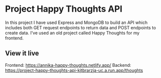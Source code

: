 # Project Happy Thoughts API

In this project I have used Express and MongoDB to build an API which includes both GET request endpoints to return data and POST endpoints to create data. I've used an old project called Happy Thoughts for my frontend.

## View it live

Frontend: https://annika-happy-thoughts.netlify.app/
Backend: https://project-happy-thoughts-api-kjtbrarzja-uc.a.run.app/thoughts

